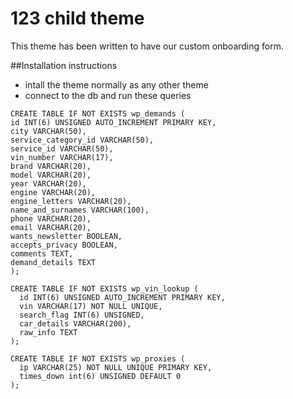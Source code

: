 # 123 child theme
This theme has been written to have our custom onboarding form.

##Installation instructions
- intall the theme normally as any other theme
- connect to the db and run these queries
```
CREATE TABLE IF NOT EXISTS wp_demands (
id INT(6) UNSIGNED AUTO_INCREMENT PRIMARY KEY,
city VARCHAR(50),
service_category_id VARCHAR(50),
service_id VARCHAR(50),
vin_number VARCHAR(17),
brand VARCHAR(20),
model VARCHAR(20),
year VARCHAR(20),
engine VARCHAR(20),
engine_letters VARCHAR(20),
name_and_surnames VARCHAR(100),
phone VARCHAR(20),
email VARCHAR(20),
wants_newsletter BOOLEAN,
accepts_privacy BOOLEAN,
comments TEXT,
demand_details TEXT
);

CREATE TABLE IF NOT EXISTS wp_vin_lookup (
  id INT(6) UNSIGNED AUTO_INCREMENT PRIMARY KEY,
  vin VARCHAR(17) NOT NULL UNIQUE,
  search_flag INT(6) UNSIGNED,
  car_details VARCHAR(200),
  raw_info TEXT
);

CREATE TABLE IF NOT EXISTS wp_proxies (
  ip VARCHAR(25) NOT NULL UNIQUE PRIMARY KEY,
  times_down int(6) UNSIGNED DEFAULT 0
);

```